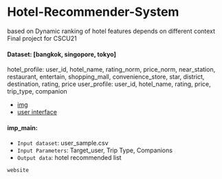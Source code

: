 # Hotel-Recommender-System
based on Dynamic ranking of hotel features depends on different context
Final project for CSCU21

#### Dataset: [bangkok, singopore, tokyo]
hotel_profile:
  user_id, hotel_name, rating_norm, price_norm, near_station, restaurant, entertain, shopping_mall, convenience_store, star, district, destination, rating, price
user_profile:
  user_id, hotel_name, rating, price, trip_type, companion
  
- [img](https://drive.google.com/file/d/0B3U-tiTU_w3pRGk0cDllMk9VXzg/view?usp=sharing)
- [user interface](https://drive.google.com/file/d/0B8xwZElumBKhelJ2TWNaUzU0YWs/view?usp=sharing)

#### imp_main:
  - `Input dataset`: user_sample.csv
  - `Input Parameters`: Target_user, Trip Type, Companions
  - `Output data`: hotel recommended list
  
  `website`
